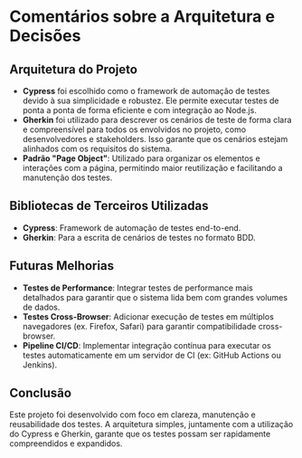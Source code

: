 # Comentários sobre a Arquitetura e Decisões

## Arquitetura do Projeto

- **Cypress** foi escolhido como o framework de automação de testes devido à sua simplicidade e robustez. Ele permite executar testes de ponta a ponta de forma eficiente e com integração ao Node.js.
- **Gherkin** foi utilizado para descrever os cenários de teste de forma clara e compreensível para todos os envolvidos no projeto, como desenvolvedores e stakeholders. Isso garante que os cenários estejam alinhados com os requisitos do sistema.
- **Padrão "Page Object"**: Utilizado para organizar os elementos e interações com a página, permitindo maior reutilização e facilitando a manutenção dos testes.

## Bibliotecas de Terceiros Utilizadas

- **Cypress**: Framework de automação de testes end-to-end.
- **Gherkin**: Para a escrita de cenários de testes no formato BDD.

## Futuras Melhorias

- **Testes de Performance**: Integrar testes de performance mais detalhados para garantir que o sistema lida bem com grandes volumes de dados.
- **Testes Cross-Browser**: Adicionar execução de testes em múltiplos navegadores (ex. Firefox, Safari) para garantir compatibilidade cross-browser.
- **Pipeline CI/CD**: Implementar integração contínua para executar os testes automaticamente em um servidor de CI (ex: GitHub Actions ou Jenkins).
 
## Conclusão

Este projeto foi desenvolvido com foco em clareza, manutenção e reusabilidade dos testes. A arquitetura simples, juntamente com a utilização do Cypress e Gherkin, garante que os testes possam ser rapidamente compreendidos e expandidos.
